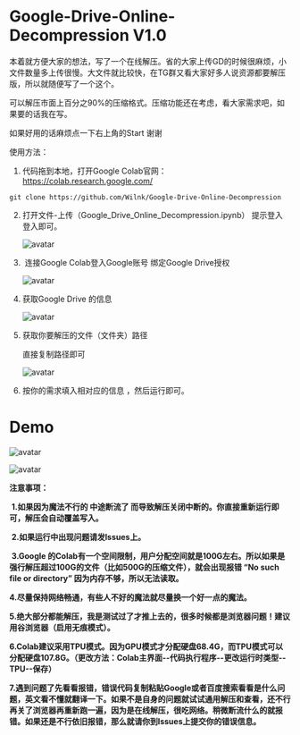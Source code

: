 # Google-Drive-Online-Decompression V1.0
本着就方便大家的想法，写了一个在线解压。省的大家上传GD的时候很麻烦，小文件数量多上传很慢。大文件就比较快，在TG群又看大家好多人说资源都要解压版，所以就随便写了一个这个。

可以解压市面上百分之90%的压缩格式。压缩功能还在考虑，看大家需求吧，如果要的话我在写。

如果好用的话麻烦点一下右上角的Start 谢谢

使用方法：

1. 代码拖到本地，打开Google Colab官网： https://colab.research.google.com/ 

```
git clone https://github.com/Wilnk/Google-Drive-Online-Decompression
```



 2. 打开文件-上传（Google_Drive_Online_Decompression.ipynb）	提示登入 登入即可。

    ![avatar](/img/20200717124553.png)

    

 3. ​	连接Google Colab登入Google账号 绑定Google Drive授权

    ![avatar](/img/20200717120303.png)

    

 4. 获取Google Drive 的信息

    ![avatar](/img/20200717120621.png)

 5. 获取你要解压的文件（文件夹）路径

     直接复制路径即可

    ![avatar](/img/20200717120656.png)

 6. 按你的需求填入相对应的信息 ，然后运行即可。

     

# Demo

![avatar](/img/20200717122938.png)



![avatar](/img/20200717123359.png)



**注意事项：**

​		**1.如果因为魔法不行的 中途断流了 而导致解压关闭中断的。你直接重新运行即可，解压会自动覆盖写入。**

​	    **2.如果运行中出现问题请发Issues上。**

​		**3.Google 的Colab有一个空间限制，用户分配空间就是100G左右。所以如果是强行解压超过100G的文件（比如500G的压缩文件），就会出现报错  “No such file or directory”  因为内存不够，所以无法读取。**

​		**4.尽量保持网络畅通，有些人不好的魔法就尽量换一个好一点的魔法。**

​		**5.绝大部分都能解压，我是测试过了才推上去的，很多时候都是浏览器问题！建议用谷浏览器（启用无痕模式）。**

​		**6.Colab建议采用TPU模式。因为GPU模式才分配硬盘68.4G，而TPU模式可以分配硬盘107.8G。（更改方法：Colab主界面--代码执行程序--更改运行时类型--TPU--保存）**

​       **7.遇到问题了先看看报错，错误代码复制粘贴Google或者百度搜索看看是什么问题，英文看不懂就翻译一下。如果不是自身的问题就试试通用解压和查看，还不行再关了浏览器再重新跑一遍，因为是在线解压，很吃网络。稍微断流什么的就报错。如果还是不行依旧报错，那么就请你到Issues上提交你的错误信息。**

